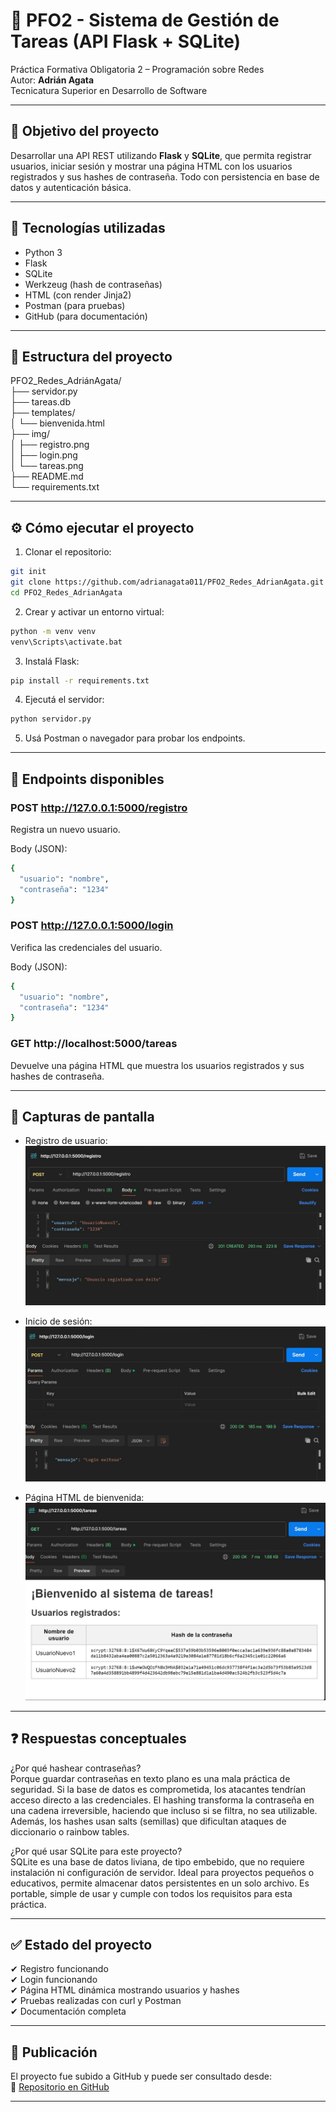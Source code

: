 # 📌 PFO2 - Sistema de Gestión de Tareas (API Flask + SQLite)

Práctica Formativa Obligatoria 2 – Programación sobre Redes  
Autor: **Adrián Agata**  
Tecnicatura Superior en Desarrollo de Software  

---

## 🎯 Objetivo del proyecto

Desarrollar una API REST utilizando **Flask** y **SQLite**, que permita registrar usuarios, iniciar sesión y mostrar una página HTML con los usuarios registrados y sus hashes de contraseña. Todo con persistencia en base de datos y autenticación básica.

---

## 🧱 Tecnologías utilizadas

- Python 3
- Flask
- SQLite
- Werkzeug (hash de contraseñas)
- HTML (con render Jinja2)
- Postman (para pruebas)
- GitHub (para documentación)

---

## 📁 Estructura del proyecto

PFO2_Redes_AdriánAgata/<br>
├── servidor.py<br>
├── tareas.db<br>
├── templates/<br>
│ └── bienvenida.html<br>
├── img/<br>
│ ├── registro.png<br>
│ ├── login.png<br>
│ └── tareas.png<br>
├── README.md<br>
└── requirements.txt<br>

---

## ⚙️ Cómo ejecutar el proyecto

1. Clonar el repositorio:
```bash
git init
git clone https://github.com/adrianagata011/PFO2_Redes_AdrianAgata.git
cd PFO2_Redes_AdrianAgata
```

2. Crear y activar un entorno virtual:
```bash
python -m venv venv
venv\Scripts\activate.bat
```
3. Instalá Flask:
```bash
pip install -r requirements.txt
```

4. Ejecutá el servidor:
```bash
python servidor.py
```

5. Usá Postman o navegador para probar los endpoints.

---

## 🔗 Endpoints disponibles

### POST http://127.0.0.1:5000/registro
Registra un nuevo usuario.

Body (JSON):

```bash
{
  "usuario": "nombre",
  "contraseña": "1234"
}
```

### POST http://127.0.0.1:5000/login
Verifica las credenciales del usuario.

Body (JSON):

```bash
{
  "usuario": "nombre",
  "contraseña": "1234"
}
```

### GET http://localhost:5000/tareas
Devuelve una página HTML que muestra los usuarios registrados y sus hashes de contraseña.

---

## 🧪 Capturas de pantalla

- Registro de usuario:  
  ![Registro](img/POST_registro.jpg)

- Inicio de sesión:  
  ![Login](img/POST_login.jpg)

- Página HTML de bienvenida:  
  ![Tareas](img/GET_tareas.jpg)

---

## ❓ Respuestas conceptuales

¿Por qué hashear contraseñas?<br>
Porque guardar contraseñas en texto plano es una mala práctica de seguridad. Si la base de datos es comprometida, los atacantes tendrían acceso directo a las credenciales. El hashing transforma la contraseña en una cadena irreversible, haciendo que incluso si se filtra, no sea utilizable. Además, los hashes usan salts (semillas) que dificultan ataques de diccionario o rainbow tables.

¿Por qué usar SQLite para este proyecto?<br>
SQLite es una base de datos liviana, de tipo embebido, que no requiere instalación ni configuración de servidor. Ideal para proyectos pequeños o educativos, permite almacenar datos persistentes en un solo archivo. Es portable, simple de usar y cumple con todos los requisitos para esta práctica.

---

## ✅ Estado del proyecto
✔ Registro funcionando<br>
✔ Login funcionando<br>
✔ Página HTML dinámica mostrando usuarios y hashes<br>
✔ Pruebas realizadas con curl y Postman<br>
✔ Documentación completa<br>

---

## 🚀 Publicación
El proyecto fue subido a GitHub y puede ser consultado desde:<br>
🔗 [Repositorio en GitHub](https://github.com/adrianagata011/PFO2_Redes_AdrianAgata)

---